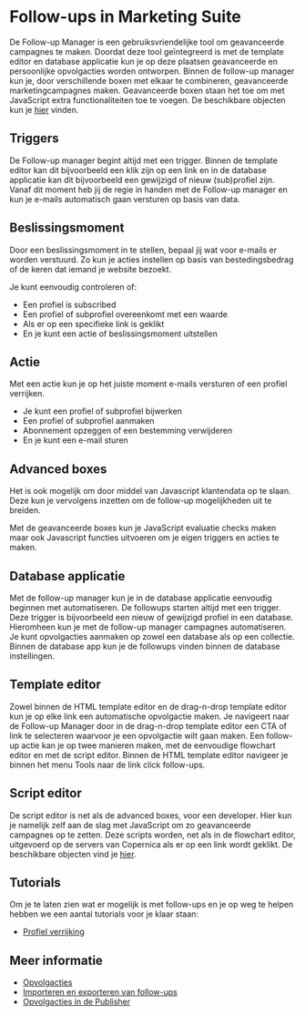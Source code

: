 # Follow-ups in Marketing Suite

De Follow-up Manager is een gebruiksvriendelijke tool om geavanceerde 
campagnes te maken. Doordat deze tool geïntegreerd is met de template 
editor en database applicatie kun je op deze plaatsen geavanceerde en 
persoonlijke opvolgacties worden ontworpen. 
Binnen de follow-up manager kun je, door verschillende boxen met elkaar 
te combineren, geavanceerde marketingcampagnes maken. Geavanceerde boxen 
staan het toe om met JavaScript extra functionaliteiten toe te voegen. 
De beschikbare objecten kun je [hier](./followups-scripting) vinden.

## Triggers

De Follow-up manager begint altijd met een trigger. Binnen de template 
editor kan dit bijvoorbeeld een klik zijn op een link en in de database 
applicatie kan dit bijvoorbeeld een gewijzigd of nieuw (sub)profiel zijn. 
Vanaf dit moment heb jij de regie in handen met de Follow-up manager en 
kun je e-mails automatisch gaan versturen op basis van data.

## Beslissingsmoment

Door een beslissingsmoment in te stellen, bepaal jij wat voor e-mails er 
worden verstuurd. Zo kun je acties instellen op basis van bestedingsbedrag 
of de keren dat iemand je website bezoekt.

Je kunt eenvoudig controleren of:
- Een profiel is subscribed
- Een profiel of subprofiel overeenkomt met een waarde
- Als er op een specifieke link is geklikt
- En je kunt een actie of beslissingsmoment uitstellen

## Actie

Met een actie kun je op het juiste moment e-mails versturen of een profiel verrijken.

- Je kunt een profiel of subprofiel bijwerken
- Een profiel of subprofiel aanmaken
- Abonnement opzeggen of een bestemming verwijderen
- En je kunt een e-mail sturen

## Advanced boxes

Het is ook mogelijk om door middel van Javascript klantendata op te slaan. 
Deze kun je vervolgens inzetten om de follow-up mogelijkheden uit te breiden.

Met de geavanceerde boxes kun je JavaScript evaluatie checks maken maar 
ook Javascript functies uitvoeren om je eigen triggers en acties te maken. 
 
## Database applicatie

Met de follow-up manager kun je in de database applicatie eenvoudig beginnen 
met automatiseren. De followups starten altijd met een trigger. Deze trigger 
is bijvoorbeeld een nieuw of gewijzigd profiel in een database. Hieromheen 
kun je met de follow-up manager campagnes automatiseren. Je kunt opvolgacties 
aanmaken op zowel een database als op een collectie.
Binnen de database app kun je de followups vinden binnen de database 
instellingen.

## Template editor

Zowel binnen de HTML template editor en de drag-n-drop template editor 
kun je op elke link een automatische opvolgactie maken. 
Je navigeert naar de Follow-up Manager door in de drag-n-drop template 
editor een CTA of link te selecteren waarvoor je een opvolgactie wilt gaan 
maken. Een follow-up actie kan je op twee manieren maken, met de eenvoudige 
flowchart editor en met de script editor. Binnen de HTML template editor 
navigeer je binnen het menu Tools naar de link click follow-ups.

## Script editor

De script editor is net als de advanced boxes, voor een developer. Hier 
kun je namelijk zelf aan de slag met JavaScript om zo geavanceerde campagnes 
op te zetten. Deze scripts worden, net als in de flowchart editor, uitgevoerd 
op de servers van Copernica als er op een link wordt geklikt. De beschikbare 
objecten vind je [hier](./followups-scripting).
 
## Tutorials

Om je te laten zien wat er mogelijk is met follow-ups en je op weg te helpen 
hebben we een aantal tutorials voor je klaar staan:

* [Profiel verrijking](./followups-tutorial-profile-enrichment)

## Meer informatie

- [Opvolgacties](./followups)
- [Importeren en exporteren van follow-ups](./followups-importing-exporting)
- [Opvolgacties in de Publisher](./follow-up-manager-publisher)

